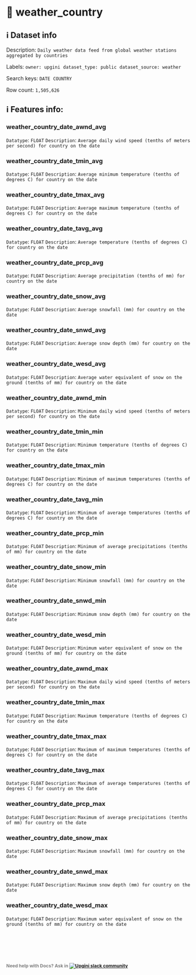 # 📖 weather_country 
## ℹ️ Dataset info 
Description: `Daily weather data feed from global weather stations aggregated by countries` 

Labels: ` owner: upgini ` &nbsp;` dataset_type: public ` &nbsp;` dataset_source: weather ` &nbsp;

Search keys: 
` DATE ` &nbsp;` COUNTRY ` &nbsp;

Row count: `1,505,626` 

## ℹ️ Features info:

### weather_country_date_awnd_avg
`Datatype`: `FLOAT`
`Description`: `Average daily wind speed (tenths of meters per second) for country on the date`

### weather_country_date_tmin_avg
`Datatype`: `FLOAT`
`Description`: `Average minimum temperature (tenths of degrees C) for country on the date`

### weather_country_date_tmax_avg
`Datatype`: `FLOAT`
`Description`: `Average maximum temperature (tenths of degrees C) for country on the date`

### weather_country_date_tavg_avg
`Datatype`: `FLOAT`
`Description`: `Average temperature (tenths of degrees C) for country on the date`

### weather_country_date_prcp_avg
`Datatype`: `FLOAT`
`Description`: `Average precipitation (tenths of mm) for country on the date`

### weather_country_date_snow_avg
`Datatype`: `FLOAT`
`Description`: `Average snowfall (mm) for country on the date`

### weather_country_date_snwd_avg
`Datatype`: `FLOAT`
`Description`: `Average snow depth (mm) for country on the date`

### weather_country_date_wesd_avg
`Datatype`: `FLOAT`
`Description`: `Average water equivalent of snow on the ground (tenths of mm) for country on the date`

### weather_country_date_awnd_min
`Datatype`: `FLOAT`
`Description`: `Minimum daily wind speed (tenths of meters per second) for country on the date`

### weather_country_date_tmin_min
`Datatype`: `FLOAT`
`Description`: `Minimum temperature (tenths of degrees C) for country on the date`

### weather_country_date_tmax_min
`Datatype`: `FLOAT`
`Description`: `Minimum of maximum temperatures (tenths of degrees C) for country on the date`

### weather_country_date_tavg_min
`Datatype`: `FLOAT`
`Description`: `Minimum of average temperatures (tenths of degrees C) for country on the date`

### weather_country_date_prcp_min
`Datatype`: `FLOAT`
`Description`: `Minimum of average precipitations (tenths of mm) for country on the date`

### weather_country_date_snow_min
`Datatype`: `FLOAT`
`Description`: `Minimum snowfall (mm) for country on the date`

### weather_country_date_snwd_min
`Datatype`: `FLOAT`
`Description`: `Minimum snow depth (mm) for country on the date`

### weather_country_date_wesd_min
`Datatype`: `FLOAT`
`Description`: `Minimum water equivalent of snow on the ground (tenths of mm) for country on the date`

### weather_country_date_awnd_max
`Datatype`: `FLOAT`
`Description`: `Maximum daily wind speed (tenths of meters per second) for country on the date`

### weather_country_date_tmin_max
`Datatype`: `FLOAT`
`Description`: `Maximum temperature (tenths of degrees C) for country on the date`

### weather_country_date_tmax_max
`Datatype`: `FLOAT`
`Description`: `Maximum of maximum temperatures (tenths of degrees C) for country on the date`

### weather_country_date_tavg_max
`Datatype`: `FLOAT`
`Description`: `Maximum of average temperatures (tenths of degrees C) for country on the date`

### weather_country_date_prcp_max
`Datatype`: `FLOAT`
`Description`: `Maximum of average precipitations (tenths of mm) for country on the date`

### weather_country_date_snow_max
`Datatype`: `FLOAT`
`Description`: `Maximum snowfall (mm) for country on the date`

### weather_country_date_snwd_max
`Datatype`: `FLOAT`
`Description`: `Maximum snow depth (mm) for country on the date`

### weather_country_date_wesd_max
`Datatype`: `FLOAT`
`Description`: `Maximum water equivalent of snow on the ground (tenths of mm) for country on the date`


<br/><br/>
---
<span style="color:grey;font-weight:700;font-size:12px">
    Need help with Docs? Ask in
    <a href="https://4mlg.short.gy/join-upgini-community">
        <img alt="Upgini slack community" src="https://img.shields.io/badge/slack-@upgini-orange.svg?logo=slack">
    </a>
</span>